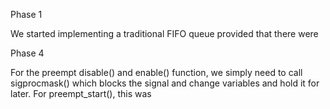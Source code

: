 Phase 1

We started implementing a traditional FIFO queue provided that there were

Phase 4

For the preempt disable() and enable() function, we simply need to call sigprocmask() which blocks the signal and change variables and hold it for later. For preempt_start(), this was  